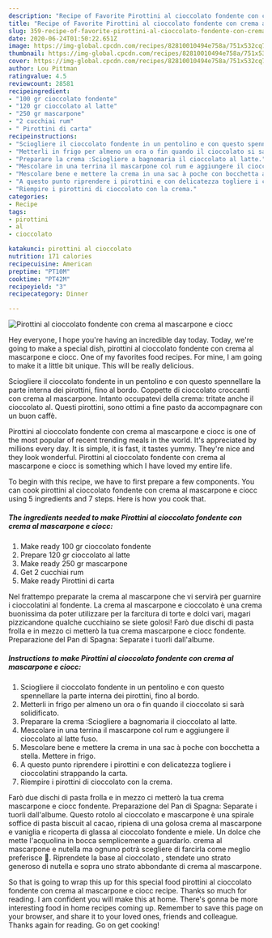 ```yaml
---
description: "Recipe of Favorite Pirottini al cioccolato fondente con crema al mascarpone e ciocc"
title: "Recipe of Favorite Pirottini al cioccolato fondente con crema al mascarpone e ciocc"
slug: 359-recipe-of-favorite-pirottini-al-cioccolato-fondente-con-crema-al-mascarpone-e-ciocc
date: 2020-06-24T01:50:22.651Z
image: https://img-global.cpcdn.com/recipes/82810010494e758a/751x532cq70/pirottini-al-cioccolato-fondente-con-crema-al-mascarpone-e-ciocc-recipe-main-photo.jpg
thumbnail: https://img-global.cpcdn.com/recipes/82810010494e758a/751x532cq70/pirottini-al-cioccolato-fondente-con-crema-al-mascarpone-e-ciocc-recipe-main-photo.jpg
cover: https://img-global.cpcdn.com/recipes/82810010494e758a/751x532cq70/pirottini-al-cioccolato-fondente-con-crema-al-mascarpone-e-ciocc-recipe-main-photo.jpg
author: Lou Pittman
ratingvalue: 4.5
reviewcount: 28581
recipeingredient:
- "100 gr cioccolato fondente"
- "120 gr cioccolato al latte"
- "250 gr mascarpone"
- "2 cucchiai rum"
- " Pirottini di carta"
recipeinstructions:
- "Sciogliere il cioccolato fondente in un pentolino e con questo spennellare la parte interna dei pirottini, fino al bordo."
- "Metterli in frigo per almeno un ora o fin quando il cioccolato si sarà solidificato."
- "Preparare la crema :Sciogliere a bagnomaria il cioccolato al latte."
- "Mescolare in una terrina il mascarpone col rum e aggiungere il cioccolato al latte fuso."
- "Mescolare bene e mettere la crema in una sac à poche con bocchetta a stella. Mettere in frigo."
- "A questo punto riprendere i pirottini e con delicatezza togliere i cioccolatini strappando la carta."
- "Riempire i pirottini di cioccolato con la crema."
categories:
- Recipe
tags:
- pirottini
- al
- cioccolato

katakunci: pirottini al cioccolato 
nutrition: 171 calories
recipecuisine: American
preptime: "PT10M"
cooktime: "PT42M"
recipeyield: "3"
recipecategory: Dinner

---
```



![Pirottini al cioccolato fondente con crema al mascarpone e ciocc](https://img-global.cpcdn.com/recipes/82810010494e758a/751x532cq70/pirottini-al-cioccolato-fondente-con-crema-al-mascarpone-e-ciocc-recipe-main-photo.jpg)

Hey everyone, I hope you're having an incredible day today. Today, we're going to make a special dish, pirottini al cioccolato fondente con crema al mascarpone e ciocc. One of my favorites food recipes. For mine, I am going to make it a little bit unique. This will be really delicious.

Sciogliere il cioccolato fondente in un pentolino e con questo spennellare la parte interna dei pirottini, fino al bordo. Coppette di cioccolato croccanti con crema al mascarpone. Intanto occupatevi della crema: tritate anche il cioccolato al. Questi pirottini, sono ottimi a fine pasto da accompagnare con un buon caffè.

Pirottini al cioccolato fondente con crema al mascarpone e ciocc is one of the most popular of recent trending meals in the world. It's appreciated by millions every day. It is simple, it is fast, it tastes yummy. They're nice and they look wonderful. Pirottini al cioccolato fondente con crema al mascarpone e ciocc is something which I have loved my entire life.


To begin with this recipe, we have to first prepare a few components. You can cook pirottini al cioccolato fondente con crema al mascarpone e ciocc using 5 ingredients and 7 steps. Here is how you cook that.

<!--inarticleads1-->

##### The ingredients needed to make Pirottini al cioccolato fondente con crema al mascarpone e ciocc:

1. Make ready 100 gr cioccolato fondente
1. Prepare 120 gr cioccolato al latte
1. Make ready 250 gr mascarpone
1. Get 2 cucchiai rum
1. Make ready  Pirottini di carta


Nel frattempo preparate la crema al mascarpone che vi servirà per guarnire i cioccolatini al fondente. La crema al mascarpone e cioccolato è una crema buonissima da poter utilizzare per la farcitura di torte e dolci vari, magari pizzicandone qualche cucchiaino se siete golosi! Farò due dischi di pasta frolla e in mezzo ci metterò la tua crema mascarpone e ciocc fondente. Preparazione del Pan di Spagna: Separate i tuorli dall&#39;albume. 

<!--inarticleads2-->

##### Instructions to make Pirottini al cioccolato fondente con crema al mascarpone e ciocc:

1. Sciogliere il cioccolato fondente in un pentolino e con questo spennellare la parte interna dei pirottini, fino al bordo.
1. Metterli in frigo per almeno un ora o fin quando il cioccolato si sarà solidificato.
1. Preparare la crema :Sciogliere a bagnomaria il cioccolato al latte.
1. Mescolare in una terrina il mascarpone col rum e aggiungere il cioccolato al latte fuso.
1. Mescolare bene e mettere la crema in una sac à poche con bocchetta a stella. Mettere in frigo.
1. A questo punto riprendere i pirottini e con delicatezza togliere i cioccolatini strappando la carta.
1. Riempire i pirottini di cioccolato con la crema.


Farò due dischi di pasta frolla e in mezzo ci metterò la tua crema mascarpone e ciocc fondente. Preparazione del Pan di Spagna: Separate i tuorli dall&#39;albume. Questo rotolo al cioccolato e mascarpone è una spirale soffice di pasta biscuit al cacao, ripiena di una golosa crema al mascarpone e vaniglia e ricoperta di glassa al cioccolato fondente e miele. Un dolce che mette l&#39;acquolina in bocca semplicemente a guardarlo. crema al mascarpone e nutella ma ognuno potrà scegliere di farcirla come meglio preferisce 🙂. Riprendete la base al cioccolato , stendete uno strato generoso di nutella e sopra uno strato abbondante di crema al mascarpone. 

So that is going to wrap this up for this special food pirottini al cioccolato fondente con crema al mascarpone e ciocc recipe. Thanks so much for reading. I am confident you will make this at home. There's gonna be more interesting food in home recipes coming up. Remember to save this page on your browser, and share it to your loved ones, friends and colleague. Thanks again for reading. Go on get cooking!
